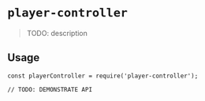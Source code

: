 # `player-controller`

> TODO: description

## Usage

```
const playerController = require('player-controller');

// TODO: DEMONSTRATE API
```
